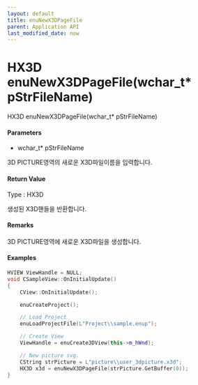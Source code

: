 ```yaml
---
layout: default
title: enuNewX3DPageFile
parent: Application API
last_modified_date: now
---
```

# HX3D enuNewX3DPageFile\(wchar\_t\* pStrFileName\)

HX3D enuNewX3DPageFile\(wchar\_t\* pStrFileName\)

#### Parameters

* wchar\_t\* pStrFileName

3D PICTURE영역의 새로운 X3D파일이름을 입력합니다.

#### Return Value

Type : HX3D

생성된 X3D핸들을 반환합니다.

#### Remarks

3D PICTURE영역에 새로운 X3D파일을 생성합니다.

#### Examples

```cpp
HVIEW ViewHandle = NULL; 
void CSampleView::OnInitialUpdate() 
{ 
    CView::OnInitialUpdate(); 

    enuCreateProject(); 

    // Load Project
    enuLoadProjectFile(L"Project\\sample.enup"); 

    // Create View
    ViewHandle = enuCreate3DView(this->m_hWnd); 

    // New picture svg. 
    CString strPicture = L"picture\\user_3dpicture.x3d"; 
    HX3D x3d = enuNewX3DPageFile(strPicture.GetBuffer(0)); 
}
```



